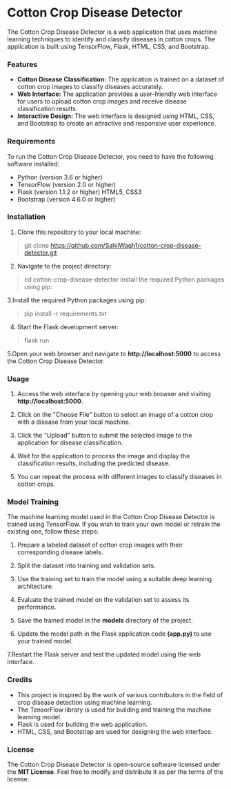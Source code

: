 # Cotton Crop Disease Detector

The Cotton Crop Disease Detector is a web application that uses machine learning techniques to identify and classify diseases in cotton crops. The application is built using TensorFlow, Flask, HTML, CSS, and Bootstrap.

### Features 

* __Cotton Disease Classification:__ The application is trained on a dataset of cotton crop images to classify diseases accurately.
* __Web Interface:__ The application provides a user-friendly web interface for users to upload cotton crop images and receive disease classification results.
* __Interactive Design:__ The web interface is designed using HTML, CSS, and Bootstrap to create an attractive and responsive user experience.

### Requirements

To run the Cotton Crop Disease Detector, you need to have the following software installed:

* Python (version 3.6 or higher)
* TensorFlow (version 2.0 or higher)
* Flask (version 1.1.2 or higher)
HTML5, CSS3
* Bootstrap (version 4.6.0 or higher)

### Installation

1. Clone this repository to your local machine:

> git clone https://github.com/SahilWagh1/cotton-crop-disease-detector.git

2. Navigate to the project directory:

> cd cotton-crop-disease-detector
Install the required Python packages using pip:

3.Install the required Python packages using pip:
>pip install -r requirements.txt

4. Start the Flask development server:

> flask run

5.Open your web browser and navigate to __http://localhost:5000__ to access the Cotton Crop Disease Detector.

### Usage

1. Access the web interface by opening your web browser and visiting __http://localhost:5000__.

2. Click on the "Choose File" button to select an image of a cotton crop with a disease from your local machine.

3. Click the "Upload" button to submit the selected image to the application for disease classification.

4. Wait for the application to process the image and display the classification results, including the predicted disease.

5. You can repeat the process with different images to classify diseases in cotton crops.

### Model Training

The machine learning model used in the Cotton Crop Disease Detector is trained using TensorFlow. If you wish to train your own model or retrain the existing one, follow these steps:

1. Prepare a labeled dataset of cotton crop images with their corresponding disease labels.

2. Split the dataset into training and validation sets.

3. Use the training set to train the model using a suitable deep learning architecture.

4. Evaluate the trained model on the validation set to assess its performance.

5. Save the trained model in the __models__ directory of the project.

6. Update the model path in the Flask application code __(app.py)__ to use your trained model.

7.Restart the Flask server and test the updated model using the web interface.

### Credits 

* This project is inspired by the work of various contributors in the field of crop disease detection using machine learning.
* The TensorFlow library is used for building and training the machine learning model.
* Flask is used for building the web application.
* HTML, CSS, and Bootstrap are used for designing the web interface.
### License
The Cotton Crop Disease Detector is open-source software licensed under the __MIT License__. Feel free to modify and distribute it as per the terms of the license.
